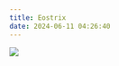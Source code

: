 ```yaml
---
title: Eostrix
date: 2024-06-11 04:26:40
---
```


![](https://encrypted-tbn0.gstatic.com/images?q=tbn:ANd9GcQCVNGsw3FvDw7Aw0q7bOQGVeXWXjzCoYPqJA&s)